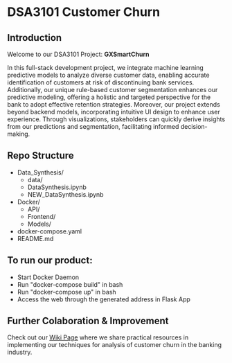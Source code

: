 # DSA3101 Customer Churn
## Introduction
Welcome to our DSA3101 Project: **GXSmartChurn**

In this full-stack development project, we integrate machine learning predictive models to analyze diverse customer data, enabling accurate identification of customers at risk of discontinuing bank services. Additionally, our unique rule-based customer segmentation enhances our predictive modeling, offering a holistic and targeted perspective for the bank to adopt effective retention strategies. Moreover, our project extends beyond backend models, incorporating intuitive UI design to enhance user experience. Through visualizations, stakeholders can quickly derive insights from our predictions and segmentation, facilitating informed decision-making.

## Repo Structure
- Data_Synthesis/
   - data/
   - DataSynthesis.ipynb
   - NEW_DataSynthesis.ipynb
- Docker/
   - API/
   - Frontend/
   - Models/
- docker-compose.yaml
- README.md

## To run our product:
- Start Docker Daemon
- Run "docker-compose build" in bash
- Run "docker-compose up" in bash
- Access the web through the generated address in Flask App

## Further Colaboration & Improvement  
Check out our [Wiki Page](https://github.com/CabooseExia/DSA3101-Customer-Churn/wiki) where we share practical resources in implementing our techniques for analysis of customer churn in the banking industry.
